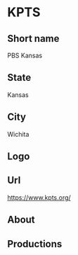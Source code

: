 # KPTS

## Short name

PBS Kansas

## State

Kansas

## City

Wichita

## Logo

## Url

https://www.kpts.org/

## About

## Productions 
 
